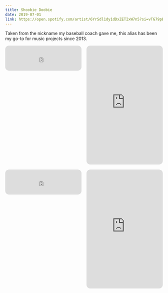 ```yaml
---
title: Shoobie Doobie
date: 2019-07-01
link: https://open.spotify.com/artist/6YrSdl1dy1dDxZETIxW7n5?si=vTG79pEIS9Gms3gbBvjcsg
---
```


Taken from the nickname my baseball coach gave me, this alias has been my go-to for music projects since 2013.

<div style="display: grid; grid-template-columns: repeat(2, 1fr); gap: 1rem;">

  <iframe style="border-radius:12px" src="https://open.spotify.com/embed/album/2Idtq0IC7n3Me1Ke1g9iUs?utm_source=generator" width="100%" height="80" frameBorder="0" allowfullscreen="" allow="autoplay; clipboard-write; encrypted-media; fullscreen; picture-in-picture" loading="lazy" class='hide-md'></iframe>
  <iframe style="border-radius:12px" src="https://open.spotify.com/embed/album/2Idtq0IC7n3Me1Ke1g9iUs?utm_source=generator" width="100%" height="380" frameBorder="0" allowfullscreen="" allow="autoplay; clipboard-write; encrypted-media; fullscreen; picture-in-picture" loading="lazy" class='show-md'></iframe>

  <iframe style="border-radius:12px" src="https://open.spotify.com/embed/album/1DJBLXcBQvQBDFJnOa8TJW?utm_source=generator" width="100%" height="80" frameBorder="0" allowfullscreen="" allow="autoplay; clipboard-write; encrypted-media; fullscreen; picture-in-picture" loading="lazy" class='hide-md'></iframe>
  <iframe style="border-radius:12px" src="https://open.spotify.com/embed/album/1DJBLXcBQvQBDFJnOa8TJW?utm_source=generator" width="100%" height="380" frameBorder="0" allowfullscreen="" allow="autoplay; clipboard-write; encrypted-media; fullscreen; picture-in-picture" loading="lazy" class='show-md'></iframe>

</div